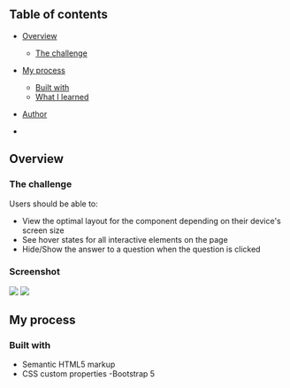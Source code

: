 
## Table of contents

- [Overview](#overview)
  - [The challenge](#the-challenge)
 
 
- [My process](#my-process)
  - [Built with](#built-with)
  - [What I learned](#what-i-learned)
  
- [Author](#author)
- 


## Overview

### The challenge

Users should be able to:

- View the optimal layout for the component depending on their device's screen size
- See hover states for all interactive elements on the page
- Hide/Show the answer to a question when the question is clicked

### Screenshot

![](../finished-product/rashidat-faq.png)
![](../finished-product/screenshot=faq.png)




## My process

### Built with

- Semantic HTML5 markup
- CSS custom properties
-Bootstrap 5




